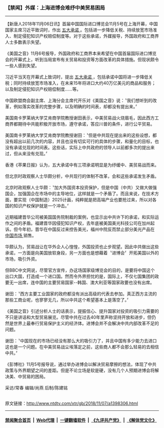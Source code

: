### 【禁闻】外媒：上海进博会难纾中美贸易困局
------------------------

<div class="wysiwyg">
 【新唐人2018年11月06日讯】首届中国国际进口博览会11月5号在上海开幕，中国国家主席习近平致词时，作出
 <a href="http://www.ntdtv.com/xtr/gb/articlelistbytag_五大承诺.html" target="_blank">
  五大承诺
 </a>
 。包括进一步降低关税、持续放宽市场准入、制定侵犯知识产权赔偿制度等。对于这些承诺，外媒报导，外国政府和工商界人士多数表示失望。
 <br/>
 <br/>
 《美国之音》11月6号报导，外国政府和工商界本来希望在中国首届国际进口博览会的开幕式上，听到当局宣布有关贸易和投资等方面改革的具体措施。但现状颇令一些人感到失望。
 <br/>
 <br/>
 习近平当天在开幕式上致词时，提出
 <a href="http://www.ntdtv.com/xtr/gb/articlelistbytag_五大承诺.html" target="_blank">
  五大承诺
 </a>
 ，包括承诺中国将进一步降低关税；同时持续放宽市场准入，在未来15年将进口大约40万亿美元的商品和服务；以及制定侵犯知识产权赔偿制度......等。
 <br/>
 <br/>
 中国欧盟商会副主席、上海分会主席代开乐对《美国之音》说：〝我们想听到的改革，例如落实改革的完整步骤，以及明确的时间表，却都没有提出来。〞
 <br/>
 <br/>
 美国南卡罗莱纳大学艾肯商学院教授谢田表示，中美贸易战火烧眉毛，因此西方工商界都期待中共能积极开放市场，遵守承诺，答应川普的条件，进行公平贸易。
 <br/>
 <br/>
 美国南卡罗莱纳大学艾肯商学院教授谢田：〝但是中共现在提出来的这些设想，都没有超出以前几次的内容，并且也没有切实可行的具体的步骤，和量化的目标，也没有承诺兑现的时间表。这些话，实际上中共政府的领导人以前都多次的提出来过，但从来没有兑现。〞
 <br/>
 <br/>
 香港《苹果日报》认为，五大承诺中有三项承诺明显是为纾缓中、美贸易战而来。
 <br/>
 <br/>
 但北京时政观察人士华颇分析，中共现行的体制不改革，会和这些承诺发生矛盾。
 <br/>
 <br/>
 北京时政观察人士华颇：〝加大外国资本投资保护，但是中国（中共）又做大做强国企，加强国企在市场中的主导地位，这样就是一个矛盾了。而且来说，在技术方面，要实现（中国制造）2025计画，纯粹就是把高端产业也要抢过来，所以对各国的知识产权保护就是一个冲击。〞
 <br/>
 <br/>
 近期福建晋华公司被美国国务院制裁的案例，也显示出中共许下的承诺，和实际运作之间的矛盾。福建晋华因侵犯知识产权，去年底被美国美光科技公司在加州起诉。但今年初，晋华在中国反过来控告美光，福州中院反而禁止部分美光产品在
 <a href="http://www.ntdtv.com/xtr/gb/articlelistbytag_中国市场.html" target="_blank">
  中国市场
 </a>
 销售。
 <br/>
 <br/>
 华颇认为，贸易战让在华外企人心惶惶，外国投资也止步观望。因此中共做出这些承诺，一方面是向美国放软身段，另一方面也是想藉着〝进博会〞开拓美国以外的市场，吸引外资。
 <br/>
 <br/>
 但BBC中文网说，尽管官方宣传，办这场国家级博览会的目的，是要将中国这个出口大国，打造成一个进口国。然而令外界担忧的是，国际上，不仅七国集团的政要无一出席，连中国的主要贸易国家--韩国、澳大利亚等国家政要也没有出席。
 <br/>
 <br/>
 谢田：〝西方主要工业国家的政府都没有派出高级的代表去参加。真正西方主流的那些工商业呢，也寥寥无几，所以中共这个希望基本上是落空了。〞
 <br/>
 <br/>
 《美国之音》引述分析人士的话表示，提振信心、提升国家对投资的吸引力需要的不只是讲话和大型贸易展览。尽管中共在过去40年里声称坚持开放和进步，但仍然是世界上最奉行贸易保护主义的经济体。进博会并不会解决中共内部改革不足的问题。
 <br/>
 <br/>
 谢田：〝中国现在的市场已经没有那么大的吸引力了，并且中国有多少能力去进口这也是一个问题。在中美贸易战尘埃落定之前，这些商人都不会那么轻易的去相信中共。〞
 <br/>
 <br/>
 《彭博社》11月5号报导说，通过举办进博会以解决贸易摩擦的想法，体现了中共政策与外界期望之间的差距。但是不论立场是软是硬，没有几个人预期进博会将解决美、中贸易的困局。
 <br/>
 <br/>
 采访/常春 编辑/尚燕 后制/陈建铭
</div>

<br/>原文链接：http://www.ntdtv.com/xtr/gb/2018/11/07/a1398306.html


------------------------
#### [禁闻聚合首页](https://github.com/gfw-breaker/banned-news/blob/master/README.md) &nbsp;|&nbsp; [Web代理](https://github.com/gfw-breaker/open-proxy/blob/master/README.md) &nbsp;|&nbsp; [一键翻墙软件](https://github.com/gfw-breaker/nogfw/blob/master/README.md) &nbsp;|&nbsp; [《九评共产党》](https://github.com/gfw-breaker/9ping.md/blob/master/README.md#九评之一评共产党是什么) &nbsp;|&nbsp; [《解体党文化》](https://github.com/gfw-breaker/jtdwh.md/blob/master/README.md#绪论)